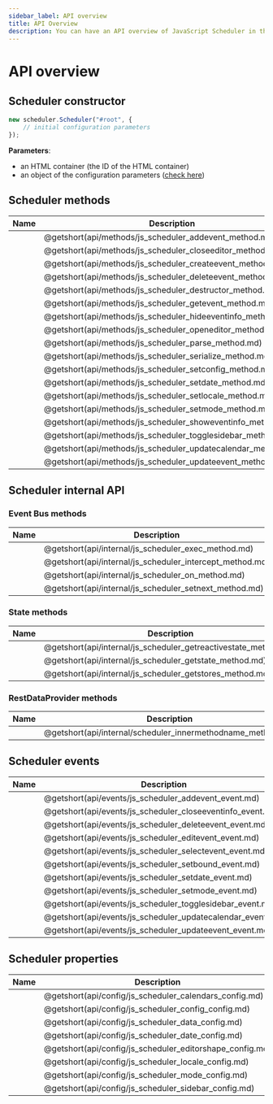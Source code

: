 ```yaml
---
sidebar_label: API overview
title: API Overview
description: You can have an API overview of JavaScript Scheduler in the documentation of the DHTMLX JavaScript Scheduler library. Browse developer guides and API reference, try out code examples and live demos, and download a free 30-day evaluation version of DHTMLX Scheduler.
---
```


# API overview

## Scheduler constructor

~~~jsx {}
new scheduler.Scheduler("#root", {
	// initial configuration parameters
});
~~~

**Parameters**:

- an HTML container (the ID of the HTML container)
- an object of the configuration parameters ([check here](#scheduler-properties))

## Scheduler methods

| Name                                                 | Description                                                 |
| ---------------------------------------------------- | ----------------------------------------------------------- |
| [](api/methods/js_scheduler_addevent_method.md)      | @getshort(api/methods/js_scheduler_addevent_method.md)      |
| [](api/methods/js_scheduler_closeeditor_method.md)   | @getshort(api/methods/js_scheduler_closeeditor_method.md)   |
| [](api/methods/js_scheduler_createevent_method.md)   | @getshort(api/methods/js_scheduler_createevent_method.md)   |
| [](api/methods/js_scheduler_deleteevent_method.md)   | @getshort(api/methods/js_scheduler_deleteevent_method.md)   |
| [](api/methods/js_scheduler_destructor_method.md)    | @getshort(api/methods/js_scheduler_destructor_method.md)    |
| [](api/methods/js_scheduler_getevent_method.md)      | @getshort(api/methods/js_scheduler_getevent_method.md)      |
| [](api/methods/js_scheduler_hideeventinfo_method.md) | @getshort(api/methods/js_scheduler_hideeventinfo_method.md) |
| [](api/methods/js_scheduler_openeditor_method.md)    | @getshort(api/methods/js_scheduler_openeditor_method.md)    |
| [](api/methods/js_scheduler_parse_method.md)         | @getshort(api/methods/js_scheduler_parse_method.md)         |
| [](api/methods/js_scheduler_serialize_method.md)     | @getshort(api/methods/js_scheduler_serialize_method.md)     |
| [](api/methods/js_scheduler_setconfig_method.md)     | @getshort(api/methods/js_scheduler_setconfig_method.md)     |
| [](api/methods/js_scheduler_setdate_method.md)       | @getshort(api/methods/js_scheduler_setdate_method.md)       |
| [](api/methods/js_scheduler_setlocale_method.md)     | @getshort(api/methods/js_scheduler_setlocale_method.md)     |
| [](api/methods/js_scheduler_setmode_method.md)       | @getshort(api/methods/js_scheduler_setmode_method.md)       |
| [](api/methods/js_scheduler_showeventinfo_method.md) | @getshort(api/methods/js_scheduler_showeventinfo_method.md) |
| [](api/methods/js_scheduler_togglesidebar_method.md) | @getshort(api/methods/js_scheduler_togglesidebar_method.md) |
| [](api/methods/js_scheduler_updatecalendar_method.md)| @getshort(api/methods/js_scheduler_updatecalendar_method.md)|
| [](api/methods/js_scheduler_updateevent_method.md)   | @getshort(api/methods/js_scheduler_updateevent_method.md)   |

## Scheduler internal API

### Event Bus methods

| Name                                             | Description                                              |
| ------------------------------------------------ | -------------------------------------------------------- |
| [](api/internal/js_scheduler_exec_method.md)     | @getshort(api/internal/js_scheduler_exec_method.md)      |
| [](api/internal/js_scheduler_intercept_method.md)| @getshort(api/internal/js_scheduler_intercept_method.md) |
| [](api/internal/js_scheduler_on_method.md)       | @getshort(api/internal/js_scheduler_on_method.md)        |
| [](api/internal/js_scheduler_setnext_method.md)  | @getshort(api/internal/js_scheduler_setnext_method.md)   |

### State methods

| Name                                                    | Description                                                    |
| ------------------------------------------------------- | -------------------------------------------------------------- |
| [](api/internal/js_scheduler_getreactivestate_method.md)| @getshort(api/internal/js_scheduler_getreactivestate_method.md)|
| [](api/internal/js_scheduler_getstate_method.md)        | @getshort(api/internal/js_scheduler_getstate_method.md)        |
| [](api/internal/js_scheduler_getstores_method.md)       | @getshort(api/internal/js_scheduler_getstores_method.md)       |

### RestDataProvider methods

| Name                                                 | Description                                                 |
| -----------------------------------------------------| ----------------------------------------------------------- |
| [](api/internal/scheduler_innermethodname_method.md) | @getshort(api/internal/scheduler_innermethodname_method.md) |

## Scheduler events

| Name                                                 | Description                                                 |
| ---------------------------------------------------- | ----------------------------------------------------------- |
| [](api/events/js_scheduler_addevent_event.md)        | @getshort(api/events/js_scheduler_addevent_event.md)        |
| [](api/events/js_scheduler_closeeventinfo_event.md)  | @getshort(api/events/js_scheduler_closeeventinfo_event.md)  |
| [](api/events/js_scheduler_deleteevent_event.md)     | @getshort(api/events/js_scheduler_deleteevent_event.md)     |
| [](api/events/js_scheduler_editevent_event.md)       | @getshort(api/events/js_scheduler_editevent_event.md)       |
| [](api/events/js_scheduler_selectevent_event.md)     | @getshort(api/events/js_scheduler_selectevent_event.md)     |
| [](api/events/js_scheduler_setbound_event.md)        | @getshort(api/events/js_scheduler_setbound_event.md)        |
| [](api/events/js_scheduler_setdate_event.md)         | @getshort(api/events/js_scheduler_setdate_event.md)         |
| [](api/events/js_scheduler_setmode_event.md)         | @getshort(api/events/js_scheduler_setmode_event.md)         |
| [](api/events/js_scheduler_togglesidebar_event.md)   | @getshort(api/events/js_scheduler_togglesidebar_event.md)   |
| [](api/events/js_scheduler_updatecalendar_event.md)  | @getshort(api/events/js_scheduler_updatecalendar_event.md)  |
| [](api/events/js_scheduler_updateevent_event.md)     | @getshort(api/events/js_scheduler_updateevent_event.md)     |


## Scheduler properties

| Name                                             | Description                                             |
| ------------------------------------------------ | ------------------------------------------------------- |
| [](api/config/js_scheduler_calendars_config.md)  | @getshort(api/config/js_scheduler_calendars_config.md)  |
| [](api/config/js_scheduler_config_config.md)     | @getshort(api/config/js_scheduler_config_config.md)     |
| [](api/config/js_scheduler_data_config.md)       | @getshort(api/config/js_scheduler_data_config.md)       |
| [](api/config/js_scheduler_date_config.md)       | @getshort(api/config/js_scheduler_date_config.md)       |
| [](api/config/js_scheduler_editorshape_config.md)| @getshort(api/config/js_scheduler_editorshape_config.md)|
| [](api/config/js_scheduler_locale_config.md)     | @getshort(api/config/js_scheduler_locale_config.md)     |
| [](api/config/js_scheduler_mode_config.md)       | @getshort(api/config/js_scheduler_mode_config.md)       |
| [](api/config/js_scheduler_sidebar_config.md)    | @getshort(api/config/js_scheduler_sidebar_config.md)    |